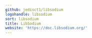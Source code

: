 ```yaml
---
github: jedisct1/libsodium
logohandle: libsodium
sort: libsodium
title: LibSodium
website: 'https://doc.libsodium.org/'
---
```


